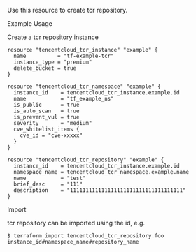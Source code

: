 Use this resource to create tcr repository.

Example Usage

Create a tcr repository instance

```hcl
resource "tencentcloud_tcr_instance" "example" {
  name          = "tf-example-tcr"
  instance_type = "premium"
  delete_bucket = true
}

resource "tencentcloud_tcr_namespace" "example" {
  instance_id    = tencentcloud_tcr_instance.example.id
  name           = "tf_example_ns"
  is_public      = true
  is_auto_scan   = true
  is_prevent_vul = true
  severity       = "medium"
  cve_whitelist_items {
    cve_id = "cve-xxxxx"
  }
}

resource "tencentcloud_tcr_repository" "example" {
  instance_id	 = tencentcloud_tcr_instance.example.id
  namespace_name = tencentcloud_tcr_namespace.example.name
  name 	         = "test"
  brief_desc 	 = "111"
  description	 = "111111111111111111111111111111111111"
}
```

Import

tcr repository can be imported using the id, e.g.

```
$ terraform import tencentcloud_tcr_repository.foo instance_id#namespace_name#repository_name
```